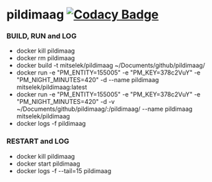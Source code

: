 # pildimaag [![Codacy Badge](https://api.codacy.com/project/badge/grade/9a178aa013184f8c9493f439d170ab3f)](https://www.codacy.com/app/mihkel-putrinsh/pildimaag)

### BUILD, RUN and LOG
- docker kill pildimaag
- docker rm pildimaag
- docker build -t mitselek/pildimaag ~/Documents/github/pildimaag/
- docker run -e "PM_ENTITY=155005" -e "PM_KEY=378c2VuY" -e "PM_NIGHT_MINUTES=420" -d --name pildimaag mitselek/pildimaag:latest
- docker run -e "PM_ENTITY=155005" -e "PM_KEY=378c2VuY" -e "PM_NIGHT_MINUTES=420" -d -v ~/Documents/github/pildimaag/:/pildimaag/ --name pildimaag mitselek/pildimaag
- docker logs -f pildimaag

### RESTART and LOG
- docker kill pildimaag
- docker start pildimaag
- docker logs -f --tail=15 pildimaag
